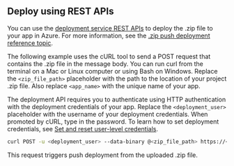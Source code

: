 ## <a name="rest"></a>Deploy using REST APIs 
 
You can use the [deployment service REST APIs](https://github.com/projectkudu/kudu/wiki/REST-API) to deploy the .zip file to your app in Azure. For more information, see the [.zip push deployment reference topic](https://github.com/projectkudu/kudu/wiki/Deploying-from-a-zip-file). 

The following example uses the cURL tool to send a POST request that contains the .zip file in the message body. You can run curl from the terminal on a Mac or Linux computer or using Bash on Windows. Replace the `<zip_file_path>` placeholder with the path to the location of your project .zip file. Also replace `<app_name>` with the unique name of your app.

The deployment API requires you to authenticate using HTTP authentication with the deployment credentials of your app. Replace the `<deployment_user>` placeholder with the username of your deployment credentials. When promoted by cURL, type in the password. To learn how to set deployment credentials, see [Set and reset user-level credentials](../articles/app-service/app-service-deployment-credentials.md#userscope).   

```bash
curl POST -u <deployment_user> --data-binary @<zip_file_path> https://<app_name>.scm.azurewebsites.net/api/zipdeploy
```

This request triggers push deployment from the uploaded .zip file. 